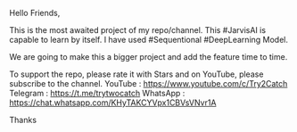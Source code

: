 Hello Friends,

This is the most awaited project of my repo/channel. This #JarvisAI is capable to learn by itself. I have used
#Sequentional #DeepLearning Model.

We are going to make this a bigger project and add the feature time to time.

To support the repo, please rate it with Stars and on YouTube, please subscribe to the channel.
YouTube : https://www.youtube.com/c/Try2Catch
Telegram : https://t.me/trytwocatch
WhatsApp : https://chat.whatsapp.com/KHyTAKCYVpx1CBVsVNvr1A

Thanks
